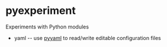 pyexperiment
============

Experiments with Python modules

  * yaml -- use [pyyaml](http://pyyaml.org/wiki/PyYAML) to read/write editable configuration files
  

